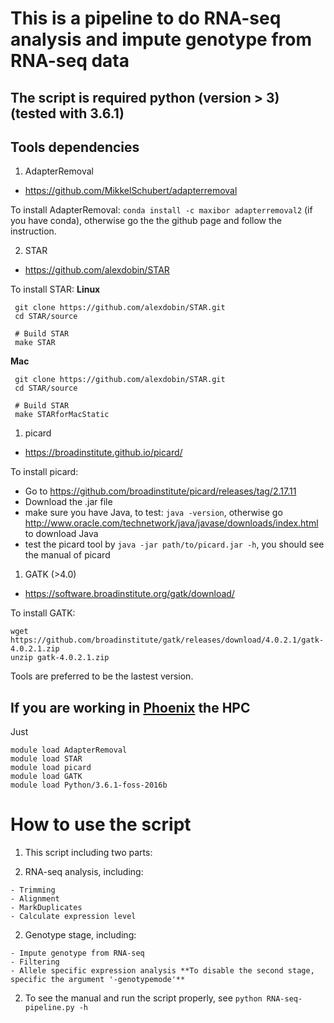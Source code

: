# This is a pipeline to do RNA-seq analysis and impute genotype from RNA-seq data

## The script is required python (version > 3) (tested with 3.6.1)

## Tools dependencies

1. AdapterRemoval

  - <https://github.com/MikkelSchubert/adapterremoval>

  To install AdapterRemoval: `conda install -c maxibor adapterremoval2` (if you have conda), otherwise go the the github page and follow the instruction.

2. STAR

  - <https://github.com/alexdobin/STAR>

  To install STAR: **Linux**

  ```
   git clone https://github.com/alexdobin/STAR.git
   cd STAR/source

   # Build STAR
   make STAR
  ```

  **Mac**

  ```
   git clone https://github.com/alexdobin/STAR.git
   cd STAR/source

   # Build STAR
   make STARforMacStatic
  ```

1. picard

  - <https://broadinstitute.github.io/picard/>

  To install picard:

  - Go to <https://github.com/broadinstitute/picard/releases/tag/2.17.11>
  - Download the .jar file
  - make sure you have Java, to test: `java -version`, otherwise go <http://www.oracle.com/technetwork/java/javase/downloads/index.html> to download Java
  - test the picard tool by `java -jar path/to/picard.jar -h`, you should see the manual of picard

1. GATK (>4.0)

  - <https://software.broadinstitute.org/gatk/download/>

  To install GATK:

  ```
  wget https://github.com/broadinstitute/gatk/releases/download/4.0.2.1/gatk-4.0.2.1.zip
  unzip gatk-4.0.2.1.zip
  ```

Tools are preferred to be the lastest version.

## If you are working in [Phoenix](https://www.adelaide.edu.au/phoenix/) the HPC

Just

```
module load AdapterRemoval
module load STAR
module load picard
module load GATK
module load Python/3.6.1-foss-2016b
```

# How to use the script

1. This script including two parts:

  1. RNA-seq analysis, including:

    - Trimming
    - Alignment
    - MarkDuplicates
    - Calculate expression level

  2. Genotype stage, including:

    - Impute genotype from RNA-seq
    - Filtering
    - Allele specific expression analysis **To disable the second stage, specific the argument '-genotypemode'**

2. To see the manual and run the script properly, see `python RNA-seq-pipeline.py -h`
